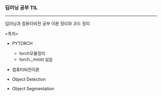 ### 딥러닝 공부 TIL

---

딥러닝과 컴퓨터비전 공부 이론 정리와 코드 정리



<목차>

- PYTORCH

  - torch모듈정리
  - torch._mnist 실습

- 컴퓨터비전이론

- Object Detection

- Object Segmentation

  

